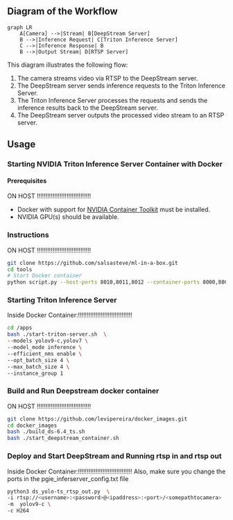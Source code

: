 ## Diagram of the Workflow

```mermaid
graph LR
    A[Camera] -->|Stream| B[DeepStream Server]
    B -->|Inference Request| C[Triton Inference Server]
    C -->|Inference Response| B
    B -->|Output Stream| D[RTSP Server]
```
This diagram illustrates the following flow:
1. The camera streams video via RTSP to the DeepStream server.
2. The DeepStream server sends inference requests to the Triton Inference Server.
3. The Triton Inference Server processes the requests and sends the inference results back to the DeepStream server.
4. The DeepStream server outputs the processed video stream to an RTSP server.

## Usage

### Starting NVIDIA Triton Inference Server Container with Docker

#### Prerequisites
ON HOST      !!!!!!!!!!!!!!!!!!!!!!!!!!!!!!!
- Docker with support for [NVIDIA Container Toolkit](https://docs.nvidia.com/datacenter/cloud-native/container-toolkit/latest/install-guide.html) must be installed.
- NVIDIA GPU(s) should be available.

### Instructions
ON HOST      !!!!!!!!!!!!!!!!!!!!!!!!!!!!!!!
```bash
git clone https://github.com/salsasteve/ml-in-a-box.git
cd tools
# Start Docker container
python script.py --host-ports 8010,8011,8012 --container-ports 8000,8001,8002 --volume ../apps
```

### Starting Triton Inference Server

Inside Docker Container:!!!!!!!!!!!!!!!!!!!!!!!!!!!!!!!

```bash
cd /apps
bash ./start-triton-server.sh  \
--models yolov9-c,yolov7 \
--model_mode inference \
--efficient_nms enable \
--opt_batch_size 4 \
--max_batch_size 4 \
--instance_group 1 
```
### Build and Run Deepstream docker container
ON HOST      !!!!!!!!!!!!!!!!!!!!!!!!!!!!!!!
```bash
git clone https://github.com/levipereira/docker_images.git
cd docker_images
bash ./build_ds-6.4_ts.sh
bash ./start_deepstream_container.sh
```

### Deploy and Start DeepStream and Running rtsp in and rtsp out
Inside Docker Container:!!!!!!!!!!!!!!!!!!!!!!!!!!!!!!!
Also, make sure you change the ports in the pgie_inferserver_config.txt file
```bash
python3 ds_yolo-ts_rtsp_out.py  \
-i rtsp://<username>:<password>@<ipaddress>:<port>/<somepathtocamera>  \
-m  yolov9-c \
-c H264
```

